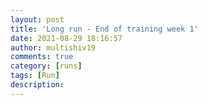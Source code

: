 ```yaml
---
layout: post
title: 'Long run - End of training week 1'
date: 2021-08-29 18:16:57
author: multishiv19
comments: true
category: [runs]
tags: [Run]
description: 
---
```


<div width='100%' class='strava-embed-placeholder' data-embed-type='activity' data-embed-id='5870164038'></div>
<script src='https://strava-embeds.com/embed.js'></script>
